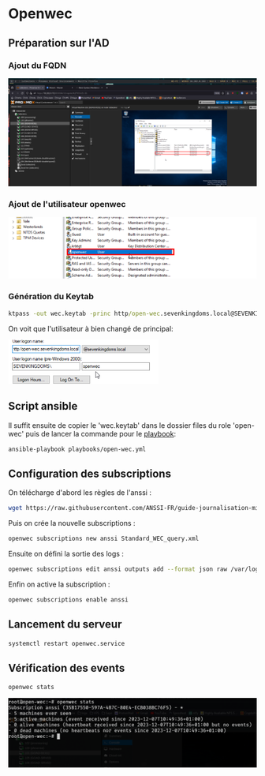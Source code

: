 # Openwec

## Préparation sur l'AD

### Ajout du FQDN
![FQDN openwec](images/openwec-fqdn.png)


### Ajout de l'utilisateur openwec
![User openwec](images/openwec-user.png)

### Génération du Keytab
```bat
ktpass -out wec.keytab -princ http/open-wec.sevenkingdoms.local@SEVENKINGDOMS.LOCAL -pass wecwecwec -mapuser openwec -mapOp set -crypto All -ptype KRB5_NT_PRINCIPAL
```
On voit que l'utilisateur à bien changé de principal:

![Princ openwec](images/openwec-princ.png)

## Script ansible
Il suffit ensuite de copier le 'wec.keytab' dans le dossier files du role 'open-wec' puis de lancer la commande pour le [playbook](../playbooks/wef.yml):
```bash
ansible-playbook playbooks/open-wec.yml
```

## Configuration des subscriptions
On télécharge d'abord les règles de l'anssi :
```bash
wget https://raw.githubusercontent.com/ANSSI-FR/guide-journalisation-microsoft/main/Standard_WEC_query.xml
```

Puis on crée la nouvelle subscriptions :
```bash
openwec subscriptions new anssi Standard_WEC_query.xml
```

Ensuite on défini la sortie des logs :
```bash
openwec subscriptions edit anssi outputs add --format json raw /var/log/wec.log
```

Enfin on active la subscription :
```bash
openwec subscriptions enable anssi
```

## Lancement du serveur
```bash
systemctl restart openwec.service
```

## Vérification des events
```bash
openwec stats
```
![Alt text](images/openwec-stats.png)